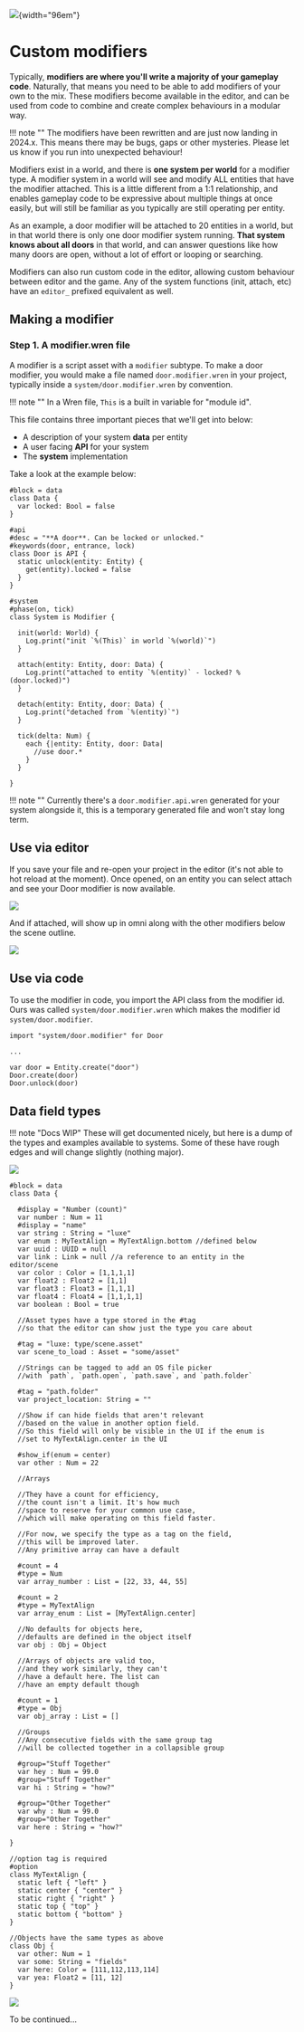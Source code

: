 ![](../../images/luxe-dark.svg){width="96em"}

# Custom modifiers

Typically, **modifiers are where you'll write a majority of your gameplay code**.
Naturally, that means you need to be able to add modifiers of your own to the mix.
These modifiers become available in the editor, and can be used from code to
combine and create complex behaviours in a modular way.

!!! note ""
    The modifiers have been rewritten and are just now landing in 2024.x.
    This means there may be bugs, gaps or other mysteries. Please let
    us know if you run into unexpected behaviour!

Modifiers exist in a world, and there is **one system per world** for a modifier type.
A modifier system in a world will see and modify ALL entities that have the modifier attached.
This is a little different from a 1:1 relationship, and enables gameplay code to be expressive
about multiple things at once easily, but will still be familiar as you typically are still operating per entity.

As an example, a door modifier will be attached to 20 entities in a world, but in that world 
there is only one door modifier system running. **That system knows about all doors** in that world, and 
can answer questions like how many doors are open, without a lot of effort or looping or searching.

Modifiers can also run custom code in the editor, allowing custom behaviour between editor and the game.
Any of the system functions (init, attach, etc) have an `editor_` prefixed equivalent as well.

## Making a modifier

### Step 1. A modifier.wren file

A modifier is a script asset with a `modifier` subtype. To make a door modifier,
you would make a file named `door.modifier.wren` in your project, typically inside
a `system/door.modifier.wren` by convention.

!!! note ""
    In a Wren file, `This` is a built in variable for "module id".

This file contains three important pieces that we'll get into below:

  - A description of your system **data** per entity
  - A user facing **API** for your system
  - The **system** implementation

Take a look at the example below:

```wren
#block = data
class Data {
  var locked: Bool = false
}

#api
#desc = "**A door**. Can be locked or unlocked."
#keywords(door, entrance, lock)
class Door is API {
  static unlock(entity: Entity) {
    get(entity).locked = false
  }
}

#system
#phase(on, tick)
class System is Modifier {

  init(world: World) {
    Log.print("init `%(This)` in world `%(world)`")
  }

  attach(entity: Entity, door: Data) {
    Log.print("attached to entity `%(entity)` - locked? %(door.locked)")
  }

  detach(entity: Entity, door: Data) {
    Log.print("detached from `%(entity)`")
  }

  tick(delta: Num) {
    each {|entity: Entity, door: Data|
      //use door.*
    } 
  }
  
}
```

!!! note ""
    Currently there's a `door.modifier.api.wren` generated for your system alongside it, this 
    is a temporary generated file and won't stay long term.

## Use via editor

If you save your file and re-open your project in the editor (it's not able to hot reload at the moment).
Once opened, on an entity you can select attach and see your Door modifier is now available.

![](../../images/tutorial/modifiers/attaching.png)

And if attached, will show up in omni along with the other modifiers below the scene outline.

![](../../images/tutorial/modifiers/attached.png)

## Use via code 

To use the modifier in code, you import the API class from the modifier id. Ours was called
`system/door.modifier.wren` which makes the modifier id `system/door.modifier`.

```wren
import "system/door.modifier" for Door

...

var door = Entity.create("door")
Door.create(door)
Door.unlock(door)
```

## Data field types

!!! note "Docs WIP"
    These will get documented nicely, but here is a dump of the types and examples available
    to systems. Some of these have rough edges and will change slightly (nothing major).

![](../../images/tutorial/modifiers/fields.png)


```wren
#block = data
class Data {

  #display = "Number (count)"
  var number : Num = 11
  #display = "name"
  var string : String = "luxe" 
  var enum : MyTextAlign = MyTextAlign.bottom //defined below
  var uuid : UUID = null
  var link : Link = null //a reference to an entity in the editor/scene
  var color : Color = [1,1,1,1]
  var float2 : Float2 = [1,1]
  var float3 : Float3 = [1,1,1]
  var float4 : Float4 = [1,1,1,1]
  var boolean : Bool = true

  //Asset types have a type stored in the #tag 
  //so that the editor can show just the type you care about

  #tag = "luxe: type/scene.asset"
  var scene_to_load : Asset = "some/asset"

  //Strings can be tagged to add an OS file picker
  //with `path`, `path.open`, `path.save`, and `path.folder`
  
  #tag = "path.folder"
  var project_location: String = ""

  //Show if can hide fields that aren't relevant
  //based on the value in another option field.
  //So this field will only be visible in the UI if the enum is 
  //set to MyTextAlign.center in the UI 

  #show_if(enum = center)
  var other : Num = 22
  
  //Arrays
  
  //They have a count for efficiency,
  //the count isn't a limit. It's how much
  //space to reserve for your common use case,
  //which will make operating on this field faster.

  //For now, we specify the type as a tag on the field,
  //this will be improved later.
  //Any primitive array can have a default

  #count = 4
  #type = Num
  var array_number : List = [22, 33, 44, 55]

  #count = 2
  #type = MyTextAlign
  var array_enum : List = [MyTextAlign.center]

  //No defaults for objects here, 
  //defaults are defined in the object itself
  var obj : Obj = Object
  
  //Arrays of objects are valid too,
  //and they work similarly, they can't
  //have a default here. The list can 
  //have an empty default though

  #count = 1
  #type = Obj
  var obj_array : List = []

  //Groups
  //Any consecutive fields with the same group tag 
  //will be collected together in a collapsible group

  #group="Stuff Together"
  var hey : Num = 99.0
  #group="Stuff Together"
  var hi : String = "how?" 

  #group="Other Together"
  var why : Num = 99.0
  #group="Other Together"
  var here : String = "how?" 

}

//option tag is required
#option
class MyTextAlign {
  static left { "left" }
  static center { "center" }
  static right { "right" }
  static top { "top" }
  static bottom { "bottom" }
}

//Objects have the same types as above
class Obj {
  var other: Num = 1
  var some: String = "fields"
  var here: Color = [111,112,113,114]
  var yea: Float2 = [11, 12]
}
```

![](../../images/tutorial/modifiers/groups.png)

To be continued...
